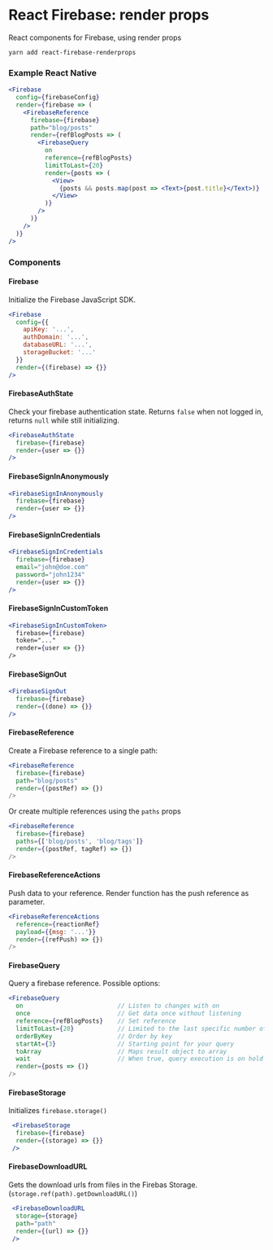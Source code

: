 # React Firebase: render props
React components for Firebase, using render props

```
yarn add react-firebase-renderprops
```

### Example React Native
```jsx harmony
<Firebase
  config={firebaseConfig}
  render={firebase => (
    <FirebaseReference
      firebase={firebase}
      path="blog/posts"
      render={refBlogPosts => (
        <FirebaseQuery
          on
          reference={refBlogPosts}
          limitToLast={20}
          render={posts => (
            <View>
              {posts && posts.map(post => <Text>{post.title}</Text>)}
            </View>
          )}
        />
      )}
    />          
  )}
/>
```

### Components

#### Firebase
Initialize the Firebase JavaScript SDK.

```jsx harmony
<Firebase
  config={{
    apiKey: '...',
    authDomain: '...',
    databaseURL: '...',
    storageBucket: '...'
  }}
  render={(firebase) => {}}
/>
```

#### FirebaseAuthState
Check your firebase authentication state. Returns `false` when not logged in, returns `null` while still initializing.

```jsx harmony
<FirebaseAuthState
  firebase={firebase}
  render={user => {}}
/>
```

#### FirebaseSignInAnonymously

```jsx harmony
<FirebaseSignInAnonymously
  firebase={firebase}
  render={user => {}}
/>
```

#### FirebaseSignInCredentials

```jsx harmony
<FirebaseSignInCredentials
  firebase={firebase}
  email="john@doe.com"
  password="john1234"
  render={user => {}}
/>
```

#### FirebaseSignInCustomToken
```jsx harmony
<FirebaseSignInCustomToken>
  firebase={firebase}
  token="..."
  render={user => {}}
/>
```

#### FirebaseSignOut
```jsx harmony
<FirebaseSignOut
  firebase={firebase}
  render={(done) => {}}
/>
```

#### FirebaseReference
Create a Firebase reference to a single path:
```jsx harmony
<FirebaseReference
  firebase={firebase}
  path="blog/posts"
  render={(postRef) => {})
/>
```
Or create multiple references using the `paths` props
```jsx harmony
<FirebaseReference
  firebase={firebase}
  paths={['blog/posts', 'blog/tags']}
  render={(postRef, tagRef) => {})
/>
```

#### FirebaseReferenceActions
Push data to your reference. Render function has the push reference as parameter.
```jsx harmony
<FirebaseReferenceActions
  reference={reactionRef}
  payload={{msg: '...'}}
  render={(refPush) => {})
/>
```

#### FirebaseQuery
Query a firebase reference. Possible options:
```jsx harmony
<FirebaseQuery
  on                          // Listen to changes with on
  once                        // Get data once without listening
  reference={refBlogPosts}    // Set reference
  limitToLast={20}            // Limited to the last specific number of children
  orderByKey                  // Order by key
  startAt={3}                 // Starting point for your query
  toArray                     // Maps result object to array
  wait                        // When true, query execution is on hold
  render={posts => {)}
/>
```

 #### FirebaseStorage
 Initializes `firebase.storage()`

```jsx harmony
 <FirebaseStorage
  firebase={firebase}
  render={(storage) => {}}
 />
 ```

 #### FirebaseDownloadURL
 Gets the download urls from files in the Firebas Storage. (`storage.ref(path).getDownloadURL()`)

```jsx harmony
 <FirebaseDownloadURL
  storage={storage}
  path="path"
  render={(url) => {}}
 />
 ```

